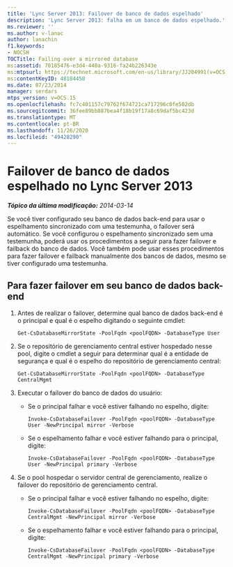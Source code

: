 ```yaml
---
title: 'Lync Server 2013: Failover de banco de dados espelhado'
description: 'Lync Server 2013: falha em um banco de dados espelhado.'
ms.reviewer: ''
ms.author: v-lanac
author: lanachin
f1.keywords:
- NOCSH
TOCTitle: Failing over a mirrored database
ms:assetid: 70185476-e3d4-440a-9316-fa24b226343e
ms:mtpsurl: https://technet.microsoft.com/en-us/library/JJ204991(v=OCS.15)
ms:contentKeyID: 48184450
ms.date: 07/23/2014
manager: serdars
mtps_version: v=OCS.15
ms.openlocfilehash: fc7c401157c79762f674721ca717296c0fe502db
ms.sourcegitcommit: 36fee89bb887bea4f18b19f17a8c69daf5bc423d
ms.translationtype: MT
ms.contentlocale: pt-BR
ms.lasthandoff: 11/26/2020
ms.locfileid: "49428290"
---
```

# <a name="failing-over-a-mirrored-database-in-lync-server-2013"></a>Failover de banco de dados espelhado no Lync Server 2013

<div data-xmlns="http://www.w3.org/1999/xhtml">

<div class="topic" data-xmlns="http://www.w3.org/1999/xhtml" data-msxsl="urn:schemas-microsoft-com:xslt" data-cs="https://msdn.microsoft.com/">

<div data-asp="https://msdn2.microsoft.com/asp">



</div>

<div id="mainSection">

<div id="mainBody">

<span> </span>

_**Tópico da última modificação:** 2014-03-14_

Se você tiver configurado seu banco de dados back-end para usar o espelhamento sincronizado com uma testemunha, o failover será automático. Se você configurou o espelhamento sincronizado sem uma testemunha, poderá usar os procedimentos a seguir para fazer failover e failback do banco de dados. Você também pode usar esses procedimentos para fazer failover e failback manualmente dos bancos de dados, mesmo se tiver configurado uma testemunha.

<div>

## <a name="to-fail-over-your-back-end-database"></a>Para fazer failover em seu banco de dados back-end

1.  Antes de realizar o failover, determine qual banco de dados back-end é o principal e qual é o espelho digitando o seguinte cmdlet:
    
        Get-CsDatabaseMirrorState -PoolFqdn <poolFQDN> -DatabaseType User

2.  Se o repositório de gerenciamento central estiver hospedado nesse pool, digite o cmdlet a seguir para determinar qual é a entidade de segurança e qual é o espelho do repositório de gerenciamento central:
    
        Get-CsDatabaseMirrorState -PoolFqdn <poolFQDN> -DatabaseType CentralMgmt

3.  Executar o failover do banco de dados do usuário:
    
      - Se o principal falhar e você estiver falhando no espelho, digite:
        
            Invoke-CsDatabaseFailover -PoolFqdn <poolFQDN> -DatabaseType User -NewPrincipal mirror -Verbose
    
      - Se o espelhamento falhar e você estiver falhando para o principal, digite:
        
            Invoke-CsDatabaseFailover -PoolFqdn <poolFQDN> -DatabaseType User -NewPrincipal primary -Verbose

4.  Se o pool hospedar o servidor central de gerenciamento, realize o failover do repositório de gerenciamento central.
    
      - Se o principal falhar e você estiver falhando no espelho, digite:
        
            Invoke-CsDatabaseFailover -PoolFqdn <poolFQDN> -DatabaseType CentralMgmt -NewPrincipal mirror -Verbose
    
      - Se o espelhamento falhar e você estiver falhando para o principal, digite:
        
            Invoke-CsDatabaseFailover -PoolFqdn <poolFQDN> -DatabaseType CentralMgmt -NewPrincipal primary -Verbose

</div>

</div>

<span> </span>

</div>

</div>

</div>

